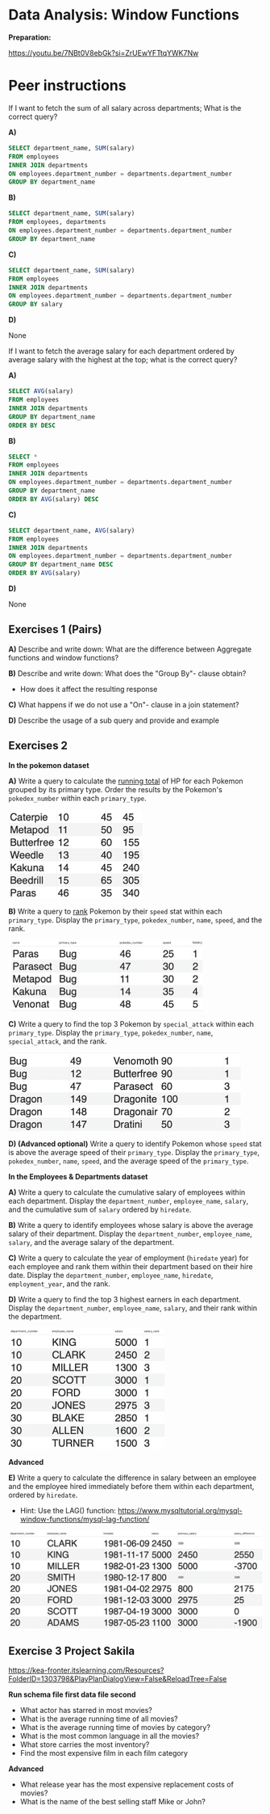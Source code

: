 # Data Analysis: Window Functions

**Preparation:**

https://youtu.be/7NBt0V8ebGk?si=ZrUEwYFTtqYWK7Nw



# Peer instructions

If I want to fetch the sum of all salary across departments; What is the correct query?

**A)**

```sql
SELECT department_name, SUM(salary)
FROM employees
INNER JOIN departments
ON employees.department_number = departments.department_number
GROUP BY department_name 
```

**B)**

```sql
SELECT department_name, SUM(salary)
FROM employees, departments
ON employees.department_number = departments.department_number
GROUP BY department_name 
```

**C)**

```sql
SELECT department_name, SUM(salary)
FROM employees
INNER JOIN departments
ON employees.department_number = departments.department_number
GROUP BY salary
```

**D)**

None



If I want to fetch the average salary for each department ordered by average salary with the highest at the top; what is the correct query?

**A)**

```sql
SELECT AVG(salary)
FROM employees
INNER JOIN departments
GROUP BY department_name
ORDER BY DESC
```

**B)**

```sql
SELECT *
FROM employees
INNER JOIN departments
ON employees.department_number = departments.department_number
GROUP BY department_name 
ORDER BY AVG(salary) DESC
```

**C)**

```sql
SELECT department_name, AVG(salary)
FROM employees
INNER JOIN departments
ON employees.department_number = departments.department_number
GROUP BY department_name DESC
ORDER BY AVG(salary)
```

**D)**

None



## Exercises 1 (Pairs)

**A)** Describe and write down: What are the difference between Aggregate functions and window functions?

**B)** Describe and write down: What does the "Group By"- clause obtain?

- How does it affect the resulting response

**C)** What happens if we do not use a "On"- clause in a join statement?

**D)** Describe the usage of a sub query and provide and example



## **Exercises 2**

**In the pokemon dataset**

**A)** Write a query to calculate the [running total](https://learnsql.com/blog/what-is-a-running-total-and-how-to-compute-it-in-sql/) of HP for each Pokemon grouped by its primary type. Order the results by the Pokemon's `pokedex_number` within each `primary_type`.

<img src="assets/image-20240920104546428.png" alt="image-20240920104546428" style="zoom:50%;" />

**B)** Write a query to [rank](https://www.mysqltutorial.org/mysql-window-functions/mysql-rank-function/) Pokemon by their `speed` stat within each `primary_type`. Display the `primary_type`, `pokedex_number`, `name`, `speed`, and the rank.

<img src="assets/image-20240920104631806.png" alt="image-20240920104631806" style="zoom:50%;" />

**C)** Write a query to find the top 3 Pokemon by `special_attack` within each `primary_type`. Display the `primary_type`, `pokedex_number`, `name`, `special_attack`, and the rank.

<img src="assets/image-20240920104737341.png" alt="image-20240920104737341" style="zoom:50%;" />

**D) (Advanced optional)** Write a query to identify Pokemon whose `speed` stat is above the average speed of their `primary_type`. Display the `primary_type`, `pokedex_number`, `name`, `speed`, and the average speed of the `primary_type`.



**In the Employees & Departments dataset**

**A)** Write a query to calculate the cumulative salary of employees within each department. Display the `department_number`, `employee_name`, `salary`, and the cumulative sum of `salary` ordered by `hiredate`.

**B)** Write a query to identify employees whose salary is above the average salary of their department. Display the `department_number`, `employee_name`, `salary`, and the average salary of the department.

**C)** Write a query to calculate the year of employment (`hiredate` year) for each employee and rank them within their department based on their hire date. Display the `department_number`, `employee_name`, `hiredate`, `employment_year`, and the rank.

**D)** Write a query to find the top 3 highest earners in each department. Display the `department_number`, `employee_name`, `salary`, and their rank within the department.

<img src="assets/image-20240920110208117.png" alt="image-20240920110208117" style="zoom:50%;" />



**Advanced**

**E)** Write a query to calculate the difference in salary between an employee and the employee hired immediately before them within each department, ordered by `hiredate`.

- Hint: Use the LAG() function: https://www.mysqltutorial.org/mysql-window-functions/mysql-lag-function/

<img src="assets/image-20240920110257150.png" alt="image-20240920110257150" style="zoom:50%;" />



## Exercise 3 Project Sakila

https://kea-fronter.itslearning.com/Resources?FolderID=1303798&PlayPlanDialogView=False&ReloadTree=False

**Run schema file first data file second** 



- What actor has starred in most movies?
- What is the average running time of all movies?
- What is the average running time of movies by category? 
- What is the most common language in all the movies?
- What store carries the most inventory?
- Find the most expensive film in each film category



**Advanced**

- What release year has the most expensive replacement costs of movies?
- What is the name of the best selling staff Mike or John?

